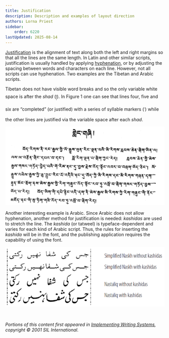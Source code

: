 ```yaml
---
title: Justification
description: Description and examples of layout direction
authors: Lorna Priest
sidebar:
    order: 6220
lastUpdated: 2025-08-14
---
```


[Justification][justification] is the alignment of text along both the left and right margins so that all the lines are the same length. In Latin and other similar scripts, justification is usually handled by applying [hyphenation][hyphenation], or by adjusting the spacing between words and characters on each line. However, not all scripts can use hyphenation. Two examples are the Tibetan and Arabic scripts.

Tibetan does not have visible word breaks and so the only variable white space is after the _shad_ (&#x0F0D;). In Figure 1 one can see that lines four, five and six are “completed” (or justified) with a series of syllable markers (&#x0F0B;) while the other lines are justified via the variable space after each _shad_.

![Minzu Tushuguan bian (Library of Nationalities). 1984. “Zangwen dianji mulu: wenjilei zimu” (Bibliography of Ancient Tibetan books and documents). Vol. 1, p. 1. Chengdu: Sichuan Minority Press.](images/6220-1-Tibt.png "Figure 1. Syllable markers help “justify” the line (Tibetan)")

Another interesting example is Arabic. Since Arabic does not allow hyphenation, another method for justification is needed: *kashidas* are used to stretch the line. The *kashida* (or tatweel) is typeface-dependent and varies for each kind of Arabic script. Thus, the rules for inserting the *kashida* will be in the font, and the publishing application requires the capability of using the font.

![Use of kashida](images/6220-2-kashida.png "Figure 2. Use of kashida")

<br>

_Portions of this content first appeared in [Implementing Writing Systems][iws], copyright © 2001 SIL International._

[iws]: https://scripts.sil.org/iws-toc.html

[hyphenation]: /reference/glossary#hyphen
[justification]: /reference/glossary#justify
